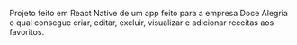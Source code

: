 Projeto feito em React Native de um app feito para a empresa Doce Alegria o qual consegue criar, editar, excluir, visualizar e adicionar receitas aos favoritos.
